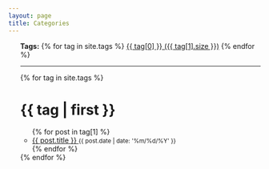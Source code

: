 ```yaml
---
layout: page
title: Categories
---
```



<div id="tags">
  <ul class="tags">
  <div class="tags-expo-list">
    <strong> Tags:</strong>
    {% for tag in site.tags %}
    <a href="#{{ tag[0] | slugify }}" class="post-tag">{{ tag[0] }} <span> ({{ tag[1].size }})</span></a>
    {% endfor %}
  </div>
  <hr/>
    	{% for tag in site.tags %}
			<div>
                <h1 id="{{ tag[0] | slugify }}"><span> {{ tag | first }} </span></h1>
                <ul class="tag-list">
                        {% for post in tag[1] %}
                    <li>
                            <a class="post-title" href="{{ site.baseurl }}{{ post.url }}">
                                {{ post.title }} 
                            </a>
                                <small>{{ post.date | date: '%m/%d/%Y' }}</small>
                    </li>
                        {% endfor %}
                </ul>
			</div>
			{% endfor %}

  </ul>
</div>
